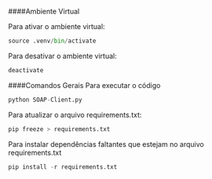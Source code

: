 ####Ambiente Virtual

Para ativar o ambiente virtual:
```py
source .venv/bin/activate
```

Para desativar o ambiente virtual:
```py
deactivate
```

####Comandos Gerais
Para executar o código
```py
python SOAP-Client.py
```

Para atualizar o arquivo requirements.txt:
```py
pip freeze > requirements.txt
```

Para instalar dependências faltantes que estejam no arquivo requirements.txt
```py
pip install -r requirements.txt
```

